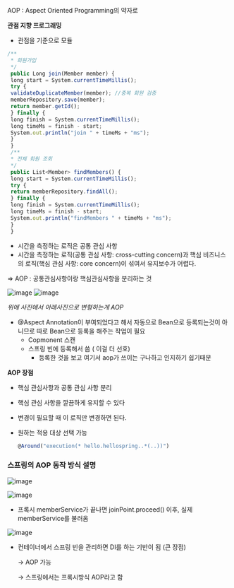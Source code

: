 AOP : Aspect Oriented Programming의 약자로 

**관점 지향 프로그래밍**

- 관점을 기준으로 모듈

```jsx
/**
 * 회원가입
 */
 public Long join(Member member) {
 long start = System.currentTimeMillis();
 try {
 validateDuplicateMember(member); //중복 회원 검증
 memberRepository.save(member);
 return member.getId();
 } finally {
 long finish = System.currentTimeMillis();
 long timeMs = finish - start;
 System.out.println("join " + timeMs + "ms");
 }
 }
 /**
 * 전체 회원 조회
 */
 public List<Member> findMembers() {
 long start = System.currentTimeMillis();
 try {
 return memberRepository.findAll();
 } finally {
 long finish = System.currentTimeMillis();
 long timeMs = finish - start;
 System.out.println("findMembers " + timeMs + "ms");
 }
 }
```

- 시간을 측정하는 로직은 공통 관심 사항
- 시간을 측정하는 로직(공통 관심 사항: cross-cutting concern)과 핵심 비즈니스의 로직(핵심 관심 사항: core concern)이 섞여서 유지보수가 어렵다.

⇒ AOP : 공통관심사항이랑 핵심관심사항을 분리하는 것

![image](https://github.com/SpringSync/Spring-Introduction/assets/129932517/fabf6ed5-87a4-42cc-b4ed-d9a0045f3915)
![image](https://github.com/SpringSync/Spring-Introduction/assets/129932517/b3ba94bf-3baf-462c-ace6-a7f46ca211dd)


*위에 사진에서 아래사진으로 변형하는게 AOP*

- @Aspect Annotation이 부여되었다고 해서 자동으로 Bean으로 등록되는것이 아니므로 따로 Bean으로 등록을 해주는 작업이 필요
    - Copmonent 스캔
    - 스프링 빈에 등록해서 씀 ( 이걸 더 선호)
        - 등록한 것을 보고 여기서 aop가 쓰이는 구나하고 인지하기 쉽기때문

**AOP 장점**

- 핵심 관심사항과 공통 관심 사항 분리
- 핵심 관심 사항을 깔끔하게 유지할 수 있다
- 변경이 필요할 때 이 로직만 변경하면 된다.
- 원하는 적용 대상 선택 가능
    
    ```jsx
    @Around("execution(* hello.hellospring..*(..))")
    ```
    

### 스프링의 AOP 동작 방식 설명

![image](https://github.com/SpringSync/Spring-Introduction/assets/129932517/c93004c2-299e-4266-8811-de39505cd1bf)

![image](https://github.com/SpringSync/Spring-Introduction/assets/129932517/e4a985c2-7dc8-481c-a7a1-4d59117f10df)

- 프록시 memberService가 끝나면 joinPoint.proceed() 이후, 실제 memberService를 불러옴


![image](https://github.com/SpringSync/Spring-Introduction/assets/129932517/3ef305f3-ff22-49ea-aa9c-f6b18ca88e2c)


- 컨테이너에서 스프링 빈을 관리하면 DI를 하는 기반이 됨 (큰 장점)
    
    → AOP 가능
    
    → 스프링에서는 프록시방식 AOP라고 함
